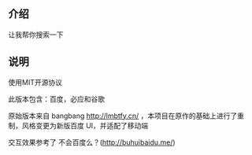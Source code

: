 ## 介绍
让我帮你搜索一下

## 说明
使用MIT开源协议

此版本包含：百度，必应和谷歌

原始版本来自 bangbang http://lmbtfy.cn/ ，本项目在原作的基础上进行了重制，风格变更为新版百度 UI，并适配了移动端

交互效果参考了 不会百度么？(http://buhuibaidu.me/)

